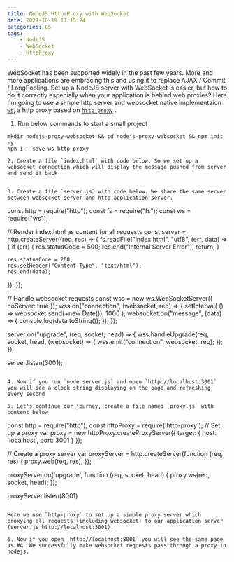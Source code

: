```yaml
---
title: NodeJS Http-Proxy with WebSocket
date: 2021-10-19 11:15:24
categories: CS
tags:
    - NodeJS
    - WebSocket
    - HttpProxy
---
```


WebSocket has been supported widely in the past few years. More and more applications are embracing this and using it to replace AJAX / Commit / LongPooling. Set up a NodeJS server with WebSocket is easier, but how to do it correctly especially when your application is behind web proxies? Here I'm going to use a simple http server and websocket native implementaion [`ws`](https://github.com/websockets/ws), a http proxy based on [`http-proxy`](https://github.com/http-party/node-http-proxy) .

1. Run below commands to start a small project

```
mkdir nodejs-proxy-websocket && cd nodejs-proxy-websocket && npm init -y
npm i --save ws http-proxy

2. Create a file `index.html` with code below. So we set up a websocket connection which will display the message pushed from server and send it back

```
<div id="message"></div>
<script>
    // Init a websocket object
    let ws = new WebSocket(location.href.replace('http', 'ws'));
    // Open the connection
    ws.onopen = (event)=>{
        ws.send("Init the server connection")
    }
    // Receive / Send messages
    ws.onmessage = (message)=>{
        document.querySelector('#message').innerHTML = new Date(+message.data).toISOString().substr(0, 19);
        ws.send(message.data);
    }
</script>

```

3. Create a file `server.js` with code below. We share the same server between websocket server and http application server.

```
const http = require("http");
const fs = require("fs");
const ws = require("ws");

// Render index.html as content for all requests
const server = http.createServer((req, res) => {
  fs.readFile("index.html", "utf8", (err, data) => {
    if (err) {
      res.statusCode = 500;
      res.end("Internal Server Error");
      return;
    }

    res.statusCode = 200;
    res.setHeader("Content-Type", "text/html");
    res.end(data);
  });
});

// Handle websocket requests
const wss = new ws.WebSocketServer({ noServer: true });
wss.on("connection", (websocket, req) => {
  setInterval(
    () => websocket.send(+new Date()),
    1000
  );
  websocket.on("message", (data) => {
    console.log(data.toString());
  });
});

server.on("upgrade", (req, socket, head) => {
  wss.handleUpgrade(req, socket, head, (websocket) => {
    wss.emit("connection", websocket, req);
  });
});

server.listen(3001);

```

4. Now if you run `node server.js` and open `http://localhost:3001` you will see a clock string displaying on the page and refreshing every second

5. Let's continue our journey, create a file named `proxy.js` with content below

```
const http = require("http");
const httpProxy = require('http-proxy');
// Set up a proxy
var proxy = new httpProxy.createProxyServer({
  target: {
    host: 'localhost',
    port: 3001
  }
});

// Create a proxy server
var proxyServer = http.createServer(function (req, res) {
  proxy.web(req, res);
});

proxyServer.on('upgrade', function (req, socket, head) {
  proxy.ws(req, socket, head);
});

proxyServer.listen(8001)
```

Here we use `http-proxy` to set up a simple proxy server which proxying all requests (including websocket) to our application server (server.js http://localhost:3001). 

6. Now if you open `http://localhost:8001` you will see the same page as #4. We successfully make websocket requests pass through a proxy in nodejs.


